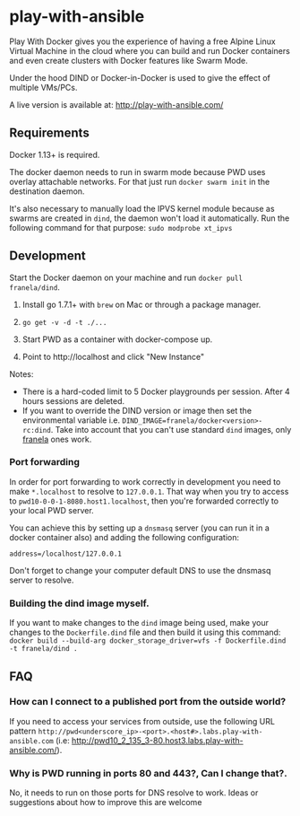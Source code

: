 # play-with-ansible

Play With Docker gives you the experience of having a free Alpine Linux Virtual Machine in the cloud
where you can build and run Docker containers and even create clusters with Docker features like Swarm Mode.

Under the hood DIND or Docker-in-Docker is used to give the effect of multiple VMs/PCs.

A live version is available at: http://play-with-ansible.com/

## Requirements

Docker 1.13+ is required. 

The docker daemon needs to run in swarm mode because PWD uses overlay attachable networks. For that
just run  `docker swarm init` in the destination daemon.

It's also necessary to manually load the IPVS kernel module because as swarms are created in `dind`, 
the daemon won't load it automatically. Run the following command for that purpose: `sudo modprobe xt_ipvs`


## Development

Start the Docker daemon on your machine and run `docker pull franela/dind`. 

1) Install go 1.7.1+ with `brew` on Mac or through a package manager.

2) `go get -v -d -t ./...`

3) Start PWD as a container with docker-compose up.

5) Point to http://localhost and click "New Instance"

Notes:

* There is a hard-coded limit to 5 Docker playgrounds per session. After 4 hours sessions are deleted.
* If you want to override the DIND version or image then set the environmental variable i.e.
  `DIND_IMAGE=franela/docker<version>-rc:dind`. Take into account that you can't use standard `dind` images, only [franela](https://hub.docker.com/r/franela/) ones work.
  
### Port forwarding

In order for port forwarding to work correctly in development you need to make `*.localhost` to resolve to `127.0.0.1`. That way when you try to access to `pwd10-0-0-1-8080.host1.localhost`, then you're forwarded correctly to your local PWD server.

You can achieve this by setting up a `dnsmasq` server (you can run it in a docker container also) and adding the following configuration:

```
address=/localhost/127.0.0.1
```

Don't forget to change your computer default DNS to use the dnsmasq server to resolve.

### Building the dind image myself.

If you want to make changes to the `dind` image being used, make your changes to the `Dockerfile.dind` file and then build it using this command: `docker build --build-arg docker_storage_driver=vfs -f Dockerfile.dind -t franela/dind .` 

## FAQ

### How can I connect to a published port from the outside world?


If you need to access your services from outside, use the following URL pattern `http://pwd<underscore_ip>-<port>.<host#>.labs.play-with-ansible.com` (i.e: http://pwd10_2_135_3-80.host3.labs.play-with-ansible.com/).

### Why is PWD running in ports 80 and 443?, Can I change that?.

No, it needs to run on those ports for DNS resolve to work. Ideas or suggestions about how to improve this
are welcome
